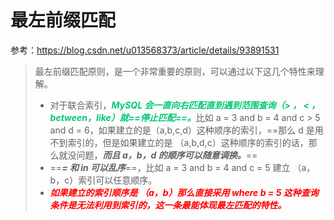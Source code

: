 # 最左前缀匹配

参考：https://blog.csdn.net/u013568373/article/details/93891531

> 最左前缀匹配原则，是一个非常重要的原则，可以通过以下这几个特性来理解。
>
> - 对于联合索引，<font color='#02C874'>***MySQL 会一直向右匹配直到遇到范围查询（> ， < ，between，like）就==停止匹配==。***</font>比如 a = 3 and b = 4 and c > 5 and d = 6，如果建立的是（a,b,c,d）这种顺序的索引，==那么 d 是用不到索引的，但是如果建立的是 （a,b,d,c）这种顺序的索引的话，那么就没问题，***而且 a，b，d 的顺序可以随意调换。***==
> - ==***= 和 in 可以乱序***==，比如 a = 3 and b = 4 and c = 5 建立 （a，b，c）索引可以任意顺序。
> - <font color='red'>***如果建立的索引顺序是 （a，b）那么直接采用 where b = 5 这种查询条件是无法利用到索引的，这一条最能体现最左匹配的特性。***</font>

